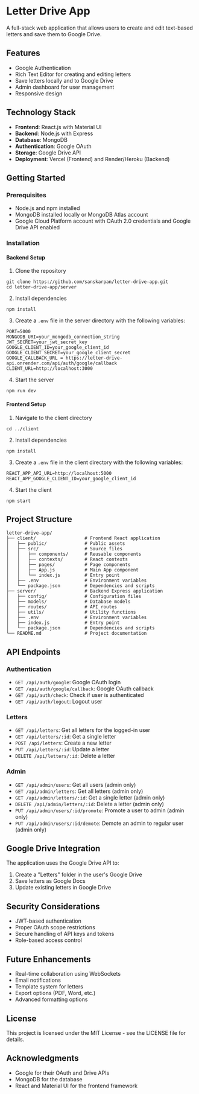 # Letter Drive App

A full-stack web application that allows users to create and edit text-based letters and save them to Google Drive.

## Features

- Google Authentication
- Rich Text Editor for creating and editing letters
- Save letters locally and to Google Drive
- Admin dashboard for user management
- Responsive design

## Technology Stack

- **Frontend**: React.js with Material UI
- **Backend**: Node.js with Express
- **Database**: MongoDB
- **Authentication**: Google OAuth
- **Storage**: Google Drive API
- **Deployment**: Vercel (Frontend) and Render/Heroku (Backend)

## Getting Started

### Prerequisites

- Node.js and npm installed
- MongoDB installed locally or MongoDB Atlas account
- Google Cloud Platform account with OAuth 2.0 credentials and Google Drive API enabled

### Installation

#### Backend Setup

1. Clone the repository
```
git clone https://github.com/sanskarpan/letter-drive-app.git
cd letter-drive-app/server
```

2. Install dependencies
```
npm install
```

3. Create a `.env` file in the server directory with the following variables:
```
PORT=5000
MONGODB_URI=your_mongodb_connection_string
JWT_SECRET=your_jwt_secret_key
GOOGLE_CLIENT_ID=your_google_client_id
GOOGLE_CLIENT_SECRET=your_google_client_secret
GOOGLE_CALLBACK_URL = https://letter-drive-api.onrender.com/api/auth/google/callback
CLIENT_URL=http://localhost:3000
```

4. Start the server
```
npm run dev
```

#### Frontend Setup

1. Navigate to the client directory
```
cd ../client
```

2. Install dependencies
```
npm install
```

3. Create a `.env` file in the client directory with the following variables:
```
REACT_APP_API_URL=http://localhost:5000
REACT_APP_GOOGLE_CLIENT_ID=your_google_client_id
```

4. Start the client
```
npm start
```

## Project Structure

```
letter-drive-app/
├── client/                  # Frontend React application
│   ├── public/              # Public assets
│   ├── src/                 # Source files
│   │   ├── components/      # Reusable components
│   │   ├── contexts/        # React contexts
│   │   ├── pages/           # Page components
│   │   ├── App.js           # Main App component
│   │   └── index.js         # Entry point
│   ├── .env                 # Environment variables
│   └── package.json         # Dependencies and scripts
├── server/                  # Backend Express application
│   ├── config/              # Configuration files
│   ├── models/              # Database models
│   ├── routes/              # API routes
│   ├── utils/               # Utility functions
│   ├── .env                 # Environment variables
│   ├── index.js             # Entry point
│   └── package.json         # Dependencies and scripts
└── README.md                # Project documentation
```

## API Endpoints

### Authentication

- `GET /api/auth/google`: Google OAuth login
- `GET /api/auth/google/callback`: Google OAuth callback
- `GET /api/auth/check`: Check if user is authenticated
- `GET /api/auth/logout`: Logout user

### Letters

- `GET /api/letters`: Get all letters for the logged-in user
- `GET /api/letters/:id`: Get a single letter
- `POST /api/letters`: Create a new letter
- `PUT /api/letters/:id`: Update a letter
- `DELETE /api/letters/:id`: Delete a letter

### Admin

- `GET /api/admin/users`: Get all users (admin only)
- `GET /api/admin/letters`: Get all letters (admin only)
- `GET /api/admin/letters/:id`: Get a single letter (admin only)
- `DELETE /api/admin/letters/:id`: Delete a letter (admin only)
- `PUT /api/admin/users/:id/promote`: Promote a user to admin (admin only)
- `PUT /api/admin/users/:id/demote`: Demote an admin to regular user (admin only)

## Google Drive Integration

The application uses the Google Drive API to:
1. Create a "Letters" folder in the user's Google Drive
2. Save letters as Google Docs
3. Update existing letters in Google Drive

## Security Considerations

- JWT-based authentication
- Proper OAuth scope restrictions
- Secure handling of API keys and tokens
- Role-based access control

## Future Enhancements

- Real-time collaboration using WebSockets
- Email notifications
- Template system for letters
- Export options (PDF, Word, etc.)
- Advanced formatting options

## License

This project is licensed under the MIT License - see the LICENSE file for details.

## Acknowledgments

- Google for their OAuth and Drive APIs
- MongoDB for the database
- React and Material UI for the frontend framework
